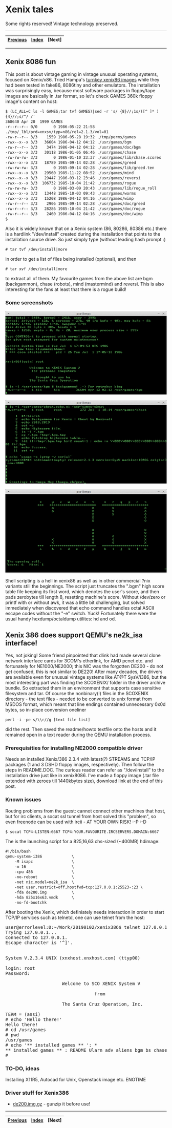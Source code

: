 # Xenix tales

Some rights reserved! Vintage technology preserved.

---

[Previous](../bootingfromcassette) | [Index](../../../../) | [Next]
--- | --- | ---

---

## Xenix 8086 fun
This post is about vintage gaming in vintage unusual operating systems, focused on Xenix/x86.
Tried Hampa's [turnkey xenix86 images](http://hampa.ch/pce/download.html)
while they had been tested in fake86, 8086tiny and other emulators. The installation was
surprisingly easy, because most software packages in floppy/tape images are basically
in .tar format, so let's check GAMES 360k floppy image's content on host:

```
$ (LC_ALL=C ls -l GAMES;tar tvf GAMES)|sed -r 's/ {8}//;1s/([^ ]* ){4}//;s/^/ /'
368640 Apr 20  1999 GAMES
-r--r--r-- 0/0       0 1986-05-22 21:58 ./tmp/_lbl/prd=xnxsv/typ=n86/rel=2.1.3/vol=01
-rw-r--r-- 3/3    1559 1986-05-28 19:32 ./tmp/perms/games
-rwx--x--x 3/3   36604 1986-04-12 04:12 ./usr/games/bgm
-rw-r--r-- 3/3    3474 1986-04-12 04:12 ./usr/games/doc/bgm
-rwx--x--x 3/3   30118 1986-01-05 06:46 ./usr/games/chase
-rw-rw-rw- 3/3       0 1986-01-10 23:37 ./usr/games/lib/chase.scores
-rwx--x--x 3/3   18789 1985-09-14 02:28 ./usr/games/greed
-rw-rw-rw- 3/3       0 1985-09-14 02:28 ./usr/games/lib/greed.ten
-rwx--x--x 3/3   29560 1985-11-22 08:52 ./usr/games/mind
-rwx--x--x 3/3   29447 1986-03-12 23:46 ./usr/games/reversi
-rwx--x--x 3/3  106732 1985-10-04 21:42 ./usr/games/rogue
-rw-rw-rw- 3/3       0 1986-03-09 20:43 ./usr/games/lib/rogue_roll
-rwx--x--x 3/3   13448 1985-10-03 09:43 ./usr/games/worms
-rwx--x--x 3/3   15208 1986-04-12 04:16 ./usr/games/wimp
-rw-r--r-- 3/3    2906 1985-09-14 02:28 ./usr/games/doc/greed
-rw-r--r-- 3/3   28286 1985-10-04 21:42 ./usr/games/doc/rogue
-rw-r--r-- 3/3    2460 1986-04-12 04:16 ./usr/games/doc/wimp
$
```

Also it is widely known that on a Xenix system (86, 80286, 80386 etc.) there is a
hardlink "/dev/install" created during the installation that points to the installation
source drive. So just simply type (without leading hash prompt :)

    # tar tvf /dev/install|more

in order to get a list of files being installed (optional), and then

    # tar xvf /dev/install|more

to extract all of them. My favourite games from the above list are bgm (backgammon), chase (robots), mind (mastermind) and reversi. This is also interesting for the fans at least that there is a rogue build!

### Some screenshots

![Backgammon/xenix86 is being started in pce](pcexenix86backgammon.png)

![A backgammon cheat script](pcexenix86bgmcheatscript.png)

![Backgammon started](pcexenix86bgmstarted.png)

Shell scripting is a hell in xenix86 as well as in other commercial ?nix variants still the beginnings. The script just truncates the ".bgm" high score table file keeping its first word, which denotes the user's score, and then pads zerobytes till length 8, resetting machine's score. Without /dev/zero or printf with or without awk, it was a little bit challenging, but solved immediately when discovered that echo command handles octal ASCII escape codes without the "-e" switch. Yuck! Fortunately there were the usual handy hexdump/octaldump utilites: hd and od.

## Xenix 386 does support QEMU's ne2k_isa interface!
Yes, not joking! Some friend pinpointed that dlink had made several clone network interface cards for 3COM's etherlink, for AMD pcnet etc. and fortunately for NE1000/NE2000; this NIC was the forgotten DE200 - do not get confused, this is not similar to DE220! After many decades, the drivers are available even for unusual vintage systems like AT@T SysV/i386, but the most interesting part was finding the SCOXENIX/ folder in the driver archive bundle. So extracted them in an environment that supports case sensitive filesystem and tar. Of course the nonbinary(!) files in the SCOXENIX directory - the text files - needed to be converted to unix format from MSDOS format, which meant that line endings contained unnecessary 0x0d bytes, so in-place conversion oneliner

    perl -i -pe s/\\r//g [text file list]

did the rest. Then saved the readme/howto textfile onto the hosts and it remained open in a text reader during the QEMU installation process.

### Prerequisities for installing NE2000 compatible driver
Needs an installed Xenix/386 2.3.4 with latest(?) STREAMS and TCP/IP packages (1 and 3 DSHD floppy images, respectively). Then follow the steps in README.DOC. The curious reader can refer as "/dev/install" to the installation drive just like in xenix8086. I've made a floppy image (.tar file extended with zeroes till 1440kbytes size), download link at the end of this post.

### Known issues
Routing problems from the guest: cannot connect other machines that host, but for irc clients, a socat ssl tunnel from host solved this "problem", so even freenode can be used with ircii - AT YOUR OWN RISK! :-P :-D

    $ socat TCP4-LISTEN:6667 TCP4:YOUR.FAVOURITE.IRCSERVERS.DOMAIN:6667

The is the launching script for a 825,16,63 chs-sized (~400MB) hdimage:

```
#!/bin/bash
qemu-system-i386             \
    -M isapc                 \
    -m 16                    \
    -cpu 486                 \
    -no-reboot               \
    -net nic,model=ne2k_isa  \
    -net user,restrict=off,hostfwd=tcp:127.0.0.1:25523-:23 \
    -fda de200.img           \
    -hda 825x16x63.vmdk      \
    -no-fd-bootchk
```

After booting the Xenix, which definiately needs interaction in order to start TCP/IP services such as telnetd, one can use telnet from the host:

<pre -- host console log, telnet client invocation>
user@errorlevel:0:~/Work/20190102/xenix386$ telnet 127.0.0.1 25523
Trying 127.0.0.1...
Connected to 127.0.0.1.
Escape character is '^]'.


System V.2.3.4 UNIX (xnxhost.xnxhost.com) (ttyp00)

login: root
Password:

                     Welcome to SCO XENIX System V

                                 from

                     The Santa Cruz Operation, Inc.

TERM = (ansi)
# echo 'Hello there!'
Hello there!
# cd /usr/games
# pwd
/usr/games
# echo '** installed games ** ': *
** installed games ** : README Ularn adv aliens bgm bs chase chess cursive cutup doc dots fish gin go greed hangman hotel jewel lib life maze mille mind number ocelot ogre paranoia pig poker quiz rain reversi rot spew stars tetris trek tttt urogue wanderer worms wump yacht yow
#
</pre>

### TO-DO, ideas
Installing X11R5, Autocad for Unix, Openstack image etc. ENOTIME

### Driver stuff for Xenix386

- [de200.img.gz](de200.img.gz) - gunzip it before use!

---

[Previous](../bootingfromcassette) | [Index](../../../../) | [Next]
--- | --- | ---
